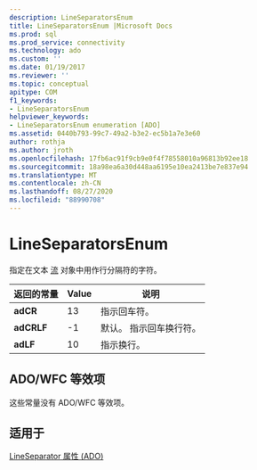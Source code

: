 ```yaml
---
description: LineSeparatorsEnum
title: LineSeparatorsEnum |Microsoft Docs
ms.prod: sql
ms.prod_service: connectivity
ms.technology: ado
ms.custom: ''
ms.date: 01/19/2017
ms.reviewer: ''
ms.topic: conceptual
apitype: COM
f1_keywords:
- LineSeparatorsEnum
helpviewer_keywords:
- LineSeparatorsEnum enumeration [ADO]
ms.assetid: 0440b793-99c7-49a2-b3e2-ec5b1a7e3e60
author: rothja
ms.author: jroth
ms.openlocfilehash: 17fb6ac91f9cb9e0f4f78558010a96813b92ee18
ms.sourcegitcommit: 18a98ea6a30d448aa6195e10ea2413be7e837e94
ms.translationtype: MT
ms.contentlocale: zh-CN
ms.lasthandoff: 08/27/2020
ms.locfileid: "88990708"
---
```

# <a name="lineseparatorsenum"></a>LineSeparatorsEnum
指定在文本 [流](./stream-object-ado.md) 对象中用作行分隔符的字符。  
  
|返回的常量|Value|说明|  
|--------------|-----------|-----------------|  
|**adCR**|13|指示回车符。|  
|**adCRLF**|-1|默认。 指示回车换行符。|  
|**adLF**|10|指示换行。|  
  
## <a name="adowfc-equivalent"></a>ADO/WFC 等效项  
 这些常量没有 ADO/WFC 等效项。  
  
## <a name="applies-to"></a>适用于  
 [LineSeparator 属性 (ADO)](./lineseparator-property-ado.md)